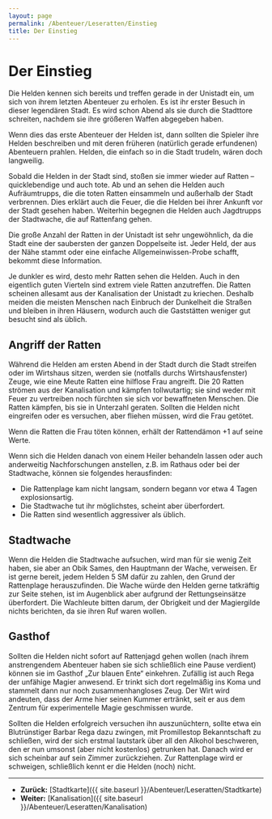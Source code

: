 ```yaml
---
layout: page
permalink: /Abenteuer/Leseratten/Einstieg
title: Der Einstieg
---
```


# Der Einstieg

Die Helden kennen sich bereits und treffen gerade in der Unistadt ein, um sich von ihrem letzten Abenteuer zu erholen. Es ist ihr erster Besuch in dieser legendären Stadt. Es wird schon Abend als sie durch die Stadttore schreiten, nachdem sie ihre größeren Waffen abgegeben haben.

Wenn dies das erste Abenteuer der Helden ist, dann sollten die Spieler ihre Helden beschreiben und mit deren früheren (natürlich gerade erfundenen) Abenteuern prahlen. Helden, die einfach so in die Stadt trudeln, wären doch langweilig.

Sobald die Helden in der Stadt sind, stoßen sie immer wieder auf Ratten &ndash; quicklebendige und auch tote. Ab und an sehen die Helden auch Aufräumtrupps, die die toten Ratten einsammeln und außerhalb der Stadt verbrennen. Dies erklärt auch die Feuer, die die Helden bei ihrer Ankunft vor der Stadt gesehen haben. Weiterhin begegnen die Helden auch Jagdtrupps der Stadtwache, die auf Rattenfang gehen.

Die große Anzahl der Ratten in der Unistadt ist sehr ungewöhnlich, da die Stadt eine der saubersten der ganzen Doppelseite ist. Jeder Held, der aus der Nähe stammt oder eine einfache Allgemeinwissen-Probe schafft, bekommt diese Information.

Je dunkler es wird, desto mehr Ratten sehen die Helden. Auch in den eigentlich guten Vierteln sind extrem viele Ratten anzutreffen. Die Ratten scheinen allesamt aus der Kanalisation der Unistadt zu kriechen. Deshalb meiden die meisten Menschen nach Einbruch der Dunkelheit die Straßen und bleiben in ihren Häusern, wodurch auch die Gaststätten weniger gut besucht sind als üblich.

## Angriff der Ratten

Während die Helden am ersten Abend in der Stadt durch die Stadt streifen oder im Wirtshaus sitzen, werden sie (notfalls durchs Wirtshausfenster) Zeuge, wie eine Meute Ratten eine hilflose Frau angreift. Die 20 Ratten strömen aus der Kanalisation und kämpfen tollwutartig; sie sind weder mit Feuer zu vertreiben noch fürchten sie sich vor bewaffneten Menschen. Die Ratten kämpfen, bis sie in Unterzahl geraten. Sollten die Helden nicht eingreifen oder es versuchen, aber fliehen müssen, wird die Frau getötet.

Wenn die Ratten die Frau töten können, erhält der Rattendämon +1 auf seine Werte.

Wenn sich die Helden danach von einem Heiler behandeln lassen oder auch anderweitig Nachforschungen anstellen, z.B. im Rathaus oder bei der Stadtwache, können sie folgendes herausfinden:

- Die Rattenplage kam nicht langsam, sondern begann vor etwa 4 Tagen explosionsartig.
- Die Stadtwache tut ihr möglichstes, scheint aber überfordert.
- Die Ratten sind wesentlich aggressiver als üblich.

## Stadtwache

Wenn die Helden die Stadtwache aufsuchen, wird man für sie wenig Zeit haben, sie aber an Obik Sames, den Hauptmann der Wache, verweisen. Er ist gerne bereit, jedem Helden 5 SM dafür zu zahlen, den Grund der Rattenplage herauszufinden. Die Wache würde den Helden gerne tatkräftig zur Seite stehen, ist im Augenblick aber aufgrund der Rettungseinsätze überfordert. Die Wachleute bitten darum, der Obrigkeit und der Magiergilde nichts berichten, da sie ihren Ruf waren wollen.

## Gasthof

Sollten die Helden nicht sofort auf Rattenjagd gehen wollen (nach ihrem anstrengendem Abenteuer haben sie sich schließlich eine Pause verdient) können sie im Gasthof &bdquo;Zur blauen Ente&ldquo; einkehren. Zufällig ist auch Rega der unfähige Magier anwesend. Er trinkt sich dort regelmäßig ins Koma und stammelt dann nur noch zusammenhangloses Zeug. Der Wirt wird andeuten, dass der Arme hier seinen Kummer ertränkt, seit er aus dem Zentrum für experimentelle Magie geschmissen wurde.

Sollten die Helden erfolgreich versuchen ihn auszunüchtern, sollte etwa ein Blutrünstiger Barbar Rega dazu zwingen, mit Promillestop Bekanntschaft zu schließen, wird der sich erstmal lautstark über all den Alkohol beschweren, den er nun umsonst (aber nicht kostenlos) getrunken hat. Danach wird er sich scheinbar auf sein Zimmer zurückziehen. Zur Rattenplage wird er schweigen, schließlich kennt er die Helden (noch) nicht.


***
- **Zurück:** [Stadtkarte]({{ site.baseurl }}/Abenteuer/Leseratten/Stadtkarte)
- **Weiter:** [Kanalisation]({{ site.baseurl }}/Abenteuer/Leseratten/Kanalisation)


